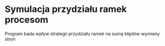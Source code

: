# Symulacja przydziału ramek procesom

Program bada wpływ strategii przydziału ramek na sumę błędów wymiany stron
